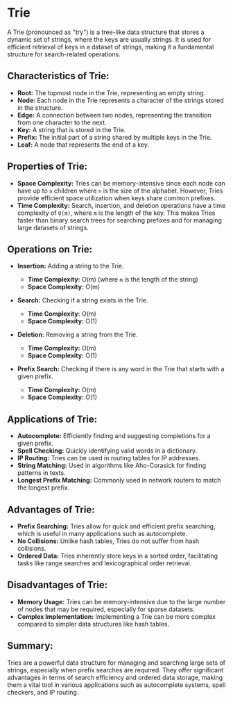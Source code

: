 # Trie

A Trie (pronounced as "try") is a tree-like data structure that stores a dynamic set of strings, where the keys are usually strings. It is used for efficient retrieval of keys in a dataset of strings, making it a fundamental structure for search-related operations.

## Characteristics of Trie:
- **Root:** The topmost node in the Trie, representing an empty string.
- **Node:** Each node in the Trie represents a character of the strings stored in the structure.
- **Edge:** A connection between two nodes, representing the transition from one character to the next.
- **Key:** A string that is stored in the Trie.
- **Prefix:** The initial part of a string shared by multiple keys in the Trie.
- **Leaf:** A node that represents the end of a key.

## Properties of Trie:
- **Space Complexity:** Tries can be memory-intensive since each node can have up to `n` children where `n` is the size of the alphabet. However, Tries provide efficient space utilization when keys share common prefixes.
- **Time Complexity:** Search, insertion, and deletion operations have a time complexity of `O(m)`, where `m` is the length of the key. This makes Tries faster than binary search trees for searching prefixes and for managing large datasets of strings.

## Operations on Trie:
- **Insertion:** Adding a string to the Trie.
  - **Time Complexity:** O(m) (where `m` is the length of the string)
  - **Space Complexity:** O(m)
  
- **Search:** Checking if a string exists in the Trie.
  - **Time Complexity:** O(m)
  - **Space Complexity:** O(1)
  
- **Deletion:** Removing a string from the Trie.
  - **Time Complexity:** O(m)
  - **Space Complexity:** O(1)

- **Prefix Search:** Checking if there is any word in the Trie that starts with a given prefix.
  - **Time Complexity:** O(m)
  - **Space Complexity:** O(1)

## Applications of Trie:
- **Autocomplete:** Efficiently finding and suggesting completions for a given prefix.
- **Spell Checking:** Quickly identifying valid words in a dictionary.
- **IP Routing:** Tries can be used in routing tables for IP addresses.
- **String Matching:** Used in algorithms like Aho-Corasick for finding patterns in texts.
- **Longest Prefix Matching:** Commonly used in network routers to match the longest prefix.

## Advantages of Trie:
- **Prefix Searching:** Tries allow for quick and efficient prefix searching, which is useful in many applications such as autocomplete.
- **No Collisions:** Unlike hash tables, Tries do not suffer from hash collisions.
- **Ordered Data:** Tries inherently store keys in a sorted order, facilitating tasks like range searches and lexicographical order retrieval.

## Disadvantages of Trie:
- **Memory Usage:** Tries can be memory-intensive due to the large number of nodes that may be required, especially for sparse datasets.
- **Complex Implementation:** Implementing a Trie can be more complex compared to simpler data structures like hash tables.

## Summary:
Tries are a powerful data structure for managing and searching large sets of strings, especially when prefix searches are required. They offer significant advantages in terms of search efficiency and ordered data storage, making them a vital tool in various applications such as autocomplete systems, spell checkers, and IP routing.

